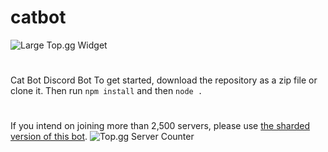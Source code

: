 # catbot
![Large Top.gg Widget](https://top.gg/api/widget/667575848005795859.svg "Top.gg Widget Large")

#
Cat Bot Discord Bot
To get started, download the repository as a zip file or clone it. Then run `npm install` and then `node .`
#
If you intend on joining more than 2,500 servers, please use [the sharded version of this bot](https://github.com/conqr2/sharded-cat-bot "Sharded Cat Bot").
![Top.gg Server Counter](https://top.gg/api/widget/servers/667575848005795859.svg?noavatar=true "Top.gg widget")
